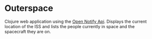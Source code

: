 # Outerspace

Clojure web application using the [Open Notify Api](http://open-notify.org/Open-Notify-API/).
Displays the current location of the ISS and lists the people currently in space and the
spacecraft they are on.


